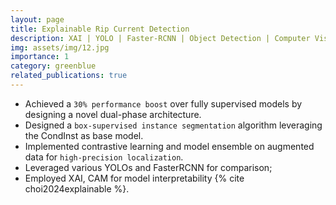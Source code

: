 ```yaml
---
layout: page
title: Explainable Rip Current Detection
description: XAI | YOLO | Faster-RCNN | Object Detection | Computer Vision | Deep Learning
img: assets/img/12.jpg
importance: 1
category: greenblue
related_publications: true
---
```


* Achieved a `30% performance boost` over fully supervised models by designing a novel dual-phase architecture.
* Designed a `box-supervised instance segmentation` algorithm leveraging the CondInst as base model.
* Implemented contrastive learning and model ensemble on augmented data for `high-precision localization`.
* Leveraged various YOLOs and FasterRCNN for comparison; 
* Employed XAI, CAM for model interpretability {% cite choi2024explainable %}.

